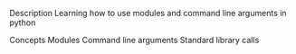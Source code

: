 Description
Learning how to use modules and command line arguments in python

Concepts
Modules
Command line arguments
Standard library calls
